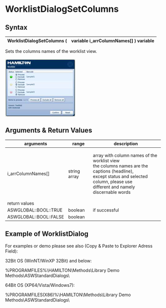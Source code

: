 # WorklistDialogSetColumns

## Syntax

| WorklistDialogSetColumns ( | variable i\_arrColumnNames\[] ) variable |
| -------------------------- | ---------------------------------------- |

Sets the columns names of the worklist view.\
\
![](<../../../../.gitbook/assets/image (14) (1) (1) (1) (1).png>)

## Arguments & Return Values

| arguments              | range        | description                                                                                                                                                                                      |
| ---------------------- | ------------ | ------------------------------------------------------------------------------------------------------------------------------------------------------------------------------------------------ |
| i\_arrColumnNames\[]   | string array | <p>array with column names of the worklist view<br>the columns names are the captions (headline),<br>except status and selected column, please use<br>different and namely discernable words</p> |
| return values          |              |                                                                                                                                                                                                  |
| ASWGLOBAL::BOOL::TRUE  | boolean      | if successful                                                                                                                                                                                    |
| ASWGLOBAL::BOOL::FALSE | boolean      |                                                                                                                                                                                                  |

## Example of WorklistDialog

For examples or demo please see also (Copy & Paste to Explorer Adress Field):

32Bit OS (WinNT/WinXP 32Bit) and below:

%PROGRAMFILES%\HAMILTON\Methods\Library Demo Methods\ASWStandardDialogs\\

64Bit OS (XP64/Vista/Windows7):

%PROGRAMFILES(X86)%\HAMILTON\Methods\Library Demo Methods\ASWStandardDialogs\\
